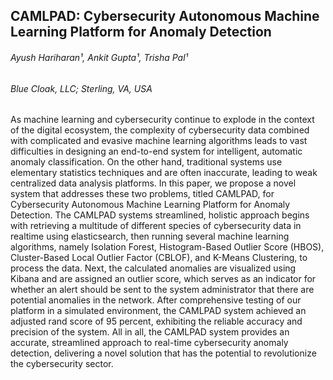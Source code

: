 ## CAMLPAD: Cybersecurity Autonomous Machine Learning Platform for Anomaly Detection

###### *Ayush Hariharan¹, Ankit Gupta¹, Trisha Pal¹*
###### *Blue Cloak, LLC; Sterling, VA, USA*

As machine learning and cybersecurity continue
to explode in the context of the digital ecosystem, the complexity of cybersecurity data combined with complicated and
evasive machine learning algorithms leads to vast difficulties
in designing an end-to-end system for intelligent, automatic
anomaly classification. On the other hand, traditional systems
use elementary statistics techniques and are often inaccurate,
leading to weak centralized data analysis platforms. In this
paper, we propose a novel system that addresses these two
problems, titled CAMLPAD, for Cybersecurity Autonomous Machine Learning Platform for Anomaly Detection. The CAMLPAD
systems streamlined, holistic approach begins with retrieving
a multitude of different species of cybersecurity data in realtime using elasticsearch, then running several machine learning
algorithms, namely Isolation Forest, Histogram-Based Outlier
Score (HBOS), Cluster-Based Local Outlier Factor (CBLOF),
and K-Means Clustering, to process the data. Next, the calculated
anomalies are visualized using Kibana and are assigned an outlier
score, which serves as an indicator for whether an alert should
be sent to the system administrator that there are potential
anomalies in the network. After comprehensive testing of our
platform in a simulated environment, the CAMLPAD system
achieved an adjusted rand score of 95 percent, exhibiting the
reliable accuracy and precision of the system. All in all, the
CAMLPAD system provides an accurate, streamlined approach
to real-time cybersecurity anomaly detection, delivering a novel
solution that has the potential to revolutionize the cybersecurity
sector.
